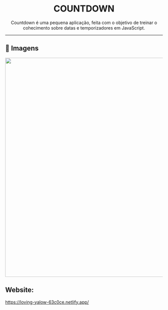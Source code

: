 <h1 align="center">COUNTDOWN</h1>
<p align="center">Countdown é uma pequena aplicação, feita com o objetivo de treinar  o cohecimento sobre datas e temporizadores em JavaScript. </p>

 ---
## 🎥 Imagens
<p align='center'>
<img src='./.github/web.gif' width='700'>
</p>



## Website:
https://loving-yalow-63c0ce.netlify.app/
